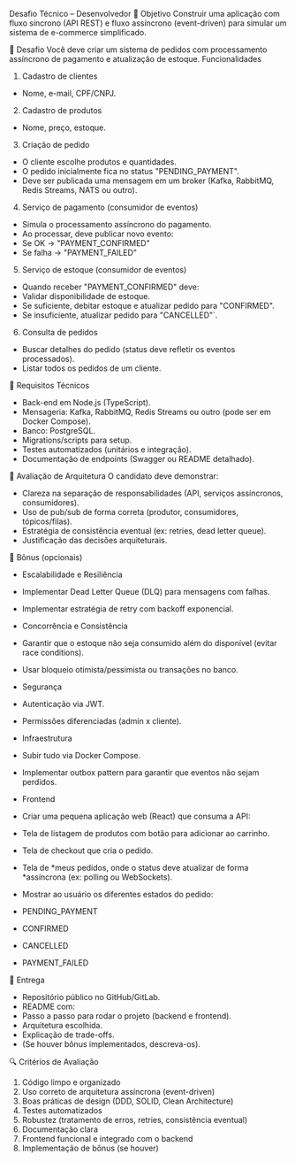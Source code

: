 Desafio Técnico – Desenvolvedor
🎯 Objetivo
Construir uma aplicação com fluxo síncrono (API REST) e fluxo assíncrono (event-driven)
para simular um sistema de e-commerce simplificado.

📌 Desafio
Você deve criar um sistema de pedidos com processamento assíncrono de pagamento e
atualização de estoque.
Funcionalidades
1. Cadastro de clientes
- Nome, e-mail, CPF/CNPJ.
2. Cadastro de produtos
- Nome, preço, estoque.
3. Criação de pedido
- O cliente escolhe produtos e quantidades.
- O pedido inicialmente fica no status "PENDING_PAYMENT".
- Deve ser publicada uma mensagem em um broker (Kafka, RabbitMQ, Redis
Streams, NATS ou outro).

4. Serviço de pagamento (consumidor de eventos)
- Simula o processamento assíncrono do pagamento.
- Ao processar, deve publicar novo evento:
- Se OK → "PAYMENT_CONFIRMED"
- Se falha → "PAYMENT_FAILED"
5. Serviço de estoque (consumidor de eventos)
- Quando receber "PAYMENT_CONFIRMED" deve:
- Validar disponibilidade de estoque.
- Se suficiente, debitar estoque e atualizar pedido para "CONFIRMED".
- Se insuficiente, atualizar pedido para "CANCELLED"`.

6. Consulta de pedidos
- Buscar detalhes do pedido (status deve refletir os eventos processados).
- Listar todos os pedidos de um cliente.

🔧 Requisitos Técnicos
- Back-end em Node.js (TypeScript).
- Mensageria: Kafka, RabbitMQ, Redis Streams ou outro (pode ser em Docker
Compose).
- Banco: PostgreSQL.
- Migrations/scripts para setup.
- Testes automatizados (unitários e integração).
- Documentação de endpoints (Swagger ou README detalhado).

📐 Avaliação de Arquitetura
O candidato deve demonstrar:
- Clareza na separação de responsabilidades (API, serviços assíncronos,
consumidores).
- Uso de pub/sub de forma correta (produtor, consumidores, tópicos/filas).
- Estratégia de consistência eventual (ex: retries, dead letter queue).
- Justificação das decisões arquiteturais.

🚀 Bônus (opcionais)
- Escalabilidade e Resiliência
- Implementar Dead Letter Queue (DLQ) para mensagens com falhas.
- Implementar estratégia de retry com backoff exponencial.
- Concorrência e Consistência
- Garantir que o estoque não seja consumido além do disponível (evitar race
conditions).
- Usar bloqueio otimista/pessimista ou transações no banco.
- Segurança
- Autenticação via JWT.
- Permissões diferenciadas (admin x cliente).
- Infraestrutura
- Subir tudo via Docker Compose.
- Implementar outbox pattern para garantir que eventos não sejam perdidos.
- Frontend

- Criar uma pequena aplicação web (React) que consuma a API:
- Tela de listagem de produtos com botão para adicionar ao carrinho.
- Tela de checkout que cria o pedido.
- Tela de *meus pedidos, onde o status deve atualizar de forma
*assíncrona (ex: polling ou WebSockets).
- Mostrar ao usuário os diferentes estados do pedido:
- PENDING_PAYMENT
- CONFIRMED
- CANCELLED
- PAYMENT_FAILED

📄 Entrega
- Repositório público no GitHub/GitLab.
- README com:
- Passo a passo para rodar o projeto (backend e frontend).
- Arquitetura escolhida.
- Explicação de trade-offs.
- (Se houver bônus implementados, descreva-os).

🔍 Critérios de Avaliação
1. Código limpo e organizado
2. Uso correto de arquitetura assíncrona (event-driven)
3. Boas práticas de design (DDD, SOLID, Clean Architecture)
4. Testes automatizados
5. Robustez (tratamento de erros, retries, consistência eventual)
6. Documentação clara
7. Frontend funcional e integrado com o backend
8. Implementação de bônus (se houver)